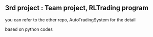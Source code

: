 ## 3rd project : Team project, RLTrading program
you can refer to the other repo, AutoTradingSystem for the detail

based on python codes
